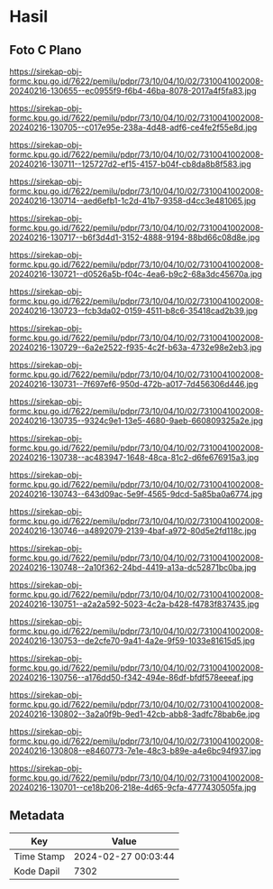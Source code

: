 # Hasil

## Foto C Plano

https://sirekap-obj-formc.kpu.go.id/7622/pemilu/pdpr/73/10/04/10/02/7310041002008-20240216-130655--ec0955f9-f6b4-46ba-8078-2017a4f5fa83.jpg

https://sirekap-obj-formc.kpu.go.id/7622/pemilu/pdpr/73/10/04/10/02/7310041002008-20240216-130705--c017e95e-238a-4d48-adf6-ce4fe2f55e8d.jpg

https://sirekap-obj-formc.kpu.go.id/7622/pemilu/pdpr/73/10/04/10/02/7310041002008-20240216-130711--125727d2-ef15-4157-b04f-cb8da8b8f583.jpg

https://sirekap-obj-formc.kpu.go.id/7622/pemilu/pdpr/73/10/04/10/02/7310041002008-20240216-130714--aed6efb1-1c2d-41b7-9358-d4cc3e481065.jpg

https://sirekap-obj-formc.kpu.go.id/7622/pemilu/pdpr/73/10/04/10/02/7310041002008-20240216-130717--b6f3d4d1-3152-4888-9194-88bd66c08d8e.jpg

https://sirekap-obj-formc.kpu.go.id/7622/pemilu/pdpr/73/10/04/10/02/7310041002008-20240216-130721--d0526a5b-f04c-4ea6-b9c2-68a3dc45670a.jpg

https://sirekap-obj-formc.kpu.go.id/7622/pemilu/pdpr/73/10/04/10/02/7310041002008-20240216-130723--fcb3da02-0159-4511-b8c6-35418cad2b39.jpg

https://sirekap-obj-formc.kpu.go.id/7622/pemilu/pdpr/73/10/04/10/02/7310041002008-20240216-130729--6a2e2522-f935-4c2f-b63a-4732e98e2eb3.jpg

https://sirekap-obj-formc.kpu.go.id/7622/pemilu/pdpr/73/10/04/10/02/7310041002008-20240216-130731--7f697ef6-950d-472b-a017-7d456306d446.jpg

https://sirekap-obj-formc.kpu.go.id/7622/pemilu/pdpr/73/10/04/10/02/7310041002008-20240216-130735--9324c9e1-13e5-4680-9aeb-660809325a2e.jpg

https://sirekap-obj-formc.kpu.go.id/7622/pemilu/pdpr/73/10/04/10/02/7310041002008-20240216-130738--ac483947-1648-48ca-81c2-d6fe676915a3.jpg

https://sirekap-obj-formc.kpu.go.id/7622/pemilu/pdpr/73/10/04/10/02/7310041002008-20240216-130743--643d09ac-5e9f-4565-9dcd-5a85ba0a6774.jpg

https://sirekap-obj-formc.kpu.go.id/7622/pemilu/pdpr/73/10/04/10/02/7310041002008-20240216-130746--a4892079-2139-4baf-a972-80d5e2fd118c.jpg

https://sirekap-obj-formc.kpu.go.id/7622/pemilu/pdpr/73/10/04/10/02/7310041002008-20240216-130748--2a10f362-24bd-4419-a13a-dc52871bc0ba.jpg

https://sirekap-obj-formc.kpu.go.id/7622/pemilu/pdpr/73/10/04/10/02/7310041002008-20240216-130751--a2a2a592-5023-4c2a-b428-f4783f837435.jpg

https://sirekap-obj-formc.kpu.go.id/7622/pemilu/pdpr/73/10/04/10/02/7310041002008-20240216-130753--de2cfe70-9a41-4a2e-9f59-1033e81615d5.jpg

https://sirekap-obj-formc.kpu.go.id/7622/pemilu/pdpr/73/10/04/10/02/7310041002008-20240216-130756--a176dd50-f342-494e-86df-bfdf578eeeaf.jpg

https://sirekap-obj-formc.kpu.go.id/7622/pemilu/pdpr/73/10/04/10/02/7310041002008-20240216-130802--3a2a0f9b-9ed1-42cb-abb8-3adfc78bab6e.jpg

https://sirekap-obj-formc.kpu.go.id/7622/pemilu/pdpr/73/10/04/10/02/7310041002008-20240216-130808--e8460773-7e1e-48c3-b89e-a4e6bc94f937.jpg

https://sirekap-obj-formc.kpu.go.id/7622/pemilu/pdpr/73/10/04/10/02/7310041002008-20240216-130701--ce18b206-218e-4d65-9cfa-4777430505fa.jpg


## Metadata

| Key        | Value               |
| ---------- | ------------------- |
| Time Stamp | 2024-02-27 00:03:44 |
| Kode Dapil | 7302                |



